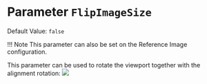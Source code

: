 # Parameter `FlipImageSize`
Default Value: `false`
    
!!! Note
    This parameter can also be set on the Reference Image configuration.

This parameter can be used to rotate the viewport together with the alignment rotation:
![](img/flipImageSize.png) 

